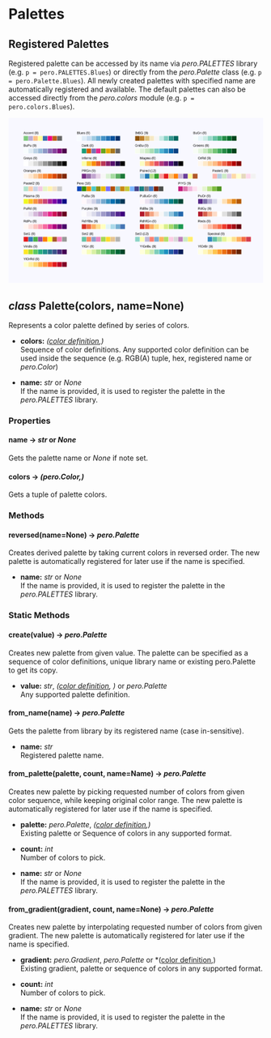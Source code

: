 # Palettes


## Registered Palettes

Registered palette can be accessed by its name via *pero.PALETTES* library (e.g. `p = pero.PALETTES.Blues`) or directly
from the *pero.Palette* class (e.g. `p = pero.Palette.Blues`). All newly created palettes with specified name are
automatically registered and available. The default palettes can also be accessed directly from the *pero.colors* module
(e.g. `p = pero.colors.Blues`).

![Registered palettes](images/palettes.svg)


## *class* Palette(colors, name=None)

Represents a color palette defined by series of colors.

- **colors:** *([color definition](color.md),)*  
  Sequence of color definitions. Any supported color definition can be used inside the sequence (e.g. RGB(A) tuple, hex,
  registered name or *pero.Color*)

- **name:** *str* or *None*  
  If the name is provided, it is used to register the palette in the *pero.PALETTES* library.


### Properties


#### name -> *str* or *None*
Gets the palette name or *None* if note set.

#### colors -> *(pero.Color,)*
Gets a tuple of palette colors.


### Methods


#### reversed(name=None) -> *pero.Palette*
Creates derived palette by taking current colors in reversed order. The new palette is automatically registered for
later use if the name is specified.

- **name:** *str* or *None*  
  If the name is provided, it is used to register the palette in the *pero.PALETTES* library.


### Static Methods


#### create(value) -> *pero.Palette*
Creates new palette from given value. The palette can be specified as a sequence of color definitions, unique library
name or existing pero.Palette to get its copy.

- **value:** *str*, *([color definition](color.md), )* or *pero.Palette*  
  Any supported palette definition.


#### from_name(name) -> *pero.Palette*
Gets the palette from library by its registered name (case in-sensitive).

- **name:** *str*  
  Registered palette name.


#### from_palette(palette, count, name=Name) -> *pero.Palette*
Creates new palette by picking requested number of colors from given color sequence, while keeping original color range.
The new palette is automatically registered for later use if the name is specified.

- **palette:** *pero.Palette*, *([color definition](color.md),)*  
  Existing palette or Sequence of colors in any supported format.

- **count:** *int*  
  Number of colors to pick.

- **name:** *str* or *None*  
  If the name is provided, it is used to register the palette in the *pero.PALETTES* library.


#### from_gradient(gradient, count, name=None) -> *pero.Palette*
Creates new palette by interpolating requested number of colors from given gradient. The new palette is automatically
registered for later use if the name is specified.

- **gradient:** *pero.Gradient*, *pero.Palette* or *([color definition](color.md),)  
  Existing gradient, palette or sequence of colors in any supported format.

- **count:** *int*  
  Number of colors to pick.

- **name:** *str* or *None*  
  If the name is provided, it is used to register the palette in the *pero.PALETTES* library.
